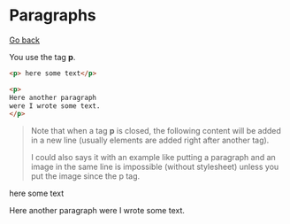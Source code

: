 # Paragraphs

[Go back](..)

You use the tag **p**.

```html
<p> here some text</p>

<p>
Here another paragraph
were I wrote some text.
</p>
```

> Note that when a tag **p** is closed,
> the following content will be added in a new line (usually
> elements are added right after another tag).
>
> I could also says it with an example like
> putting a paragraph and an image
> in the same line is impossible (without stylesheet) unless
> you put the image since the p tag.

<div class="sr"></div>

<p> here some text</p>

<p>
Here another paragraph
were I wrote some text.
</p>